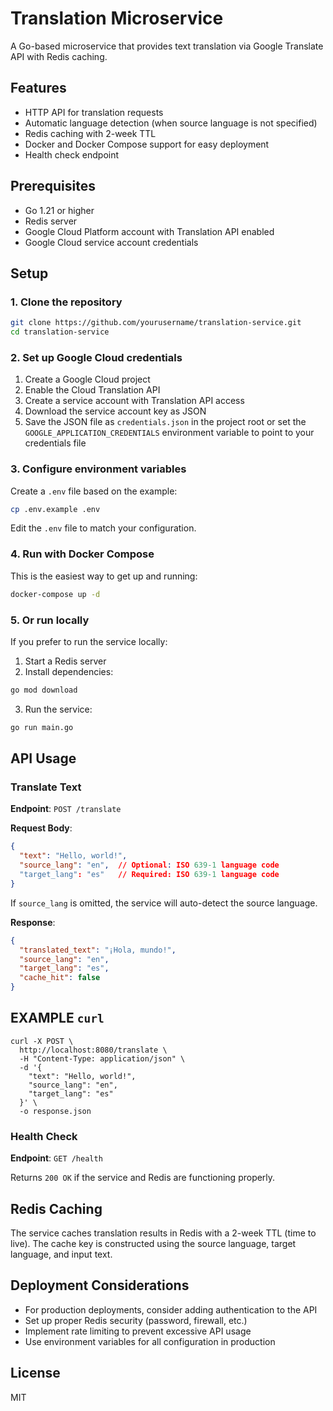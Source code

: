 # Translation Microservice

A Go-based microservice that provides text translation via Google Translate API with Redis caching.

## Features

- HTTP API for translation requests
- Automatic language detection (when source language is not specified)
- Redis caching with 2-week TTL
- Docker and Docker Compose support for easy deployment
- Health check endpoint

## Prerequisites

- Go 1.21 or higher
- Redis server
- Google Cloud Platform account with Translation API enabled
- Google Cloud service account credentials

## Setup

### 1. Clone the repository

```bash
git clone https://github.com/yourusername/translation-service.git
cd translation-service
```

### 2. Set up Google Cloud credentials

1. Create a Google Cloud project
2. Enable the Cloud Translation API
3. Create a service account with Translation API access
4. Download the service account key as JSON
5. Save the JSON file as `credentials.json` in the project root or set the `GOOGLE_APPLICATION_CREDENTIALS` environment variable to point to your credentials file

### 3. Configure environment variables

Create a `.env` file based on the example:

```bash
cp .env.example .env
```

Edit the `.env` file to match your configuration.

### 4. Run with Docker Compose

This is the easiest way to get up and running:

```bash
docker-compose up -d
```

### 5. Or run locally

If you prefer to run the service locally:

1. Start a Redis server
2. Install dependencies:
```bash
go mod download
```
3. Run the service:
```bash
go run main.go
```

## API Usage

### Translate Text

**Endpoint**: `POST /translate`

**Request Body**:

```json
{
  "text": "Hello, world!",
  "source_lang": "en",  // Optional: ISO 639-1 language code
  "target_lang": "es"   // Required: ISO 639-1 language code
}
```

If `source_lang` is omitted, the service will auto-detect the source language.

**Response**:

```json
{
  "translated_text": "¡Hola, mundo!",
  "source_lang": "en",
  "target_lang": "es",
  "cache_hit": false
}
```

## EXAMPLE `curl`

```
curl -X POST \
  http://localhost:8080/translate \
  -H "Content-Type: application/json" \
  -d '{
    "text": "Hello, world!",
    "source_lang": "en",
    "target_lang": "es"
  }' \
  -o response.json
```


### Health Check

**Endpoint**: `GET /health`

Returns `200 OK` if the service and Redis are functioning properly.

## Redis Caching

The service caches translation results in Redis with a 2-week TTL (time to live). The cache key is constructed using the source language, target language, and input text.

## Deployment Considerations

- For production deployments, consider adding authentication to the API
- Set up proper Redis security (password, firewall, etc.)
- Implement rate limiting to prevent excessive API usage
- Use environment variables for all configuration in production

## License

MIT
